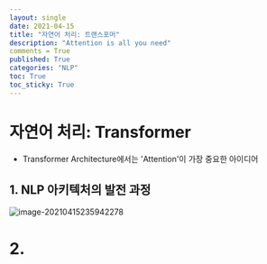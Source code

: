 ```yaml
---
layout: single
date: 2021-04-15
title: "자연어 처리: 트랜스포머"
description: "Attention is all you need"
comments = True
published: True
categories: "NLP"
toc: True
toc_sticky: True
---
```


# 자연어 처리: Transformer

* Transformer Architecture에서는 'Attention'이 가장 중요한 아이디어

## 1. NLP 아키텍처의 발전 과정

![image-20210415235942278](C:\Users\SGI\AppData\Roaming\Typora\typora-user-images\image-20210415235942278.png)

# 2. 